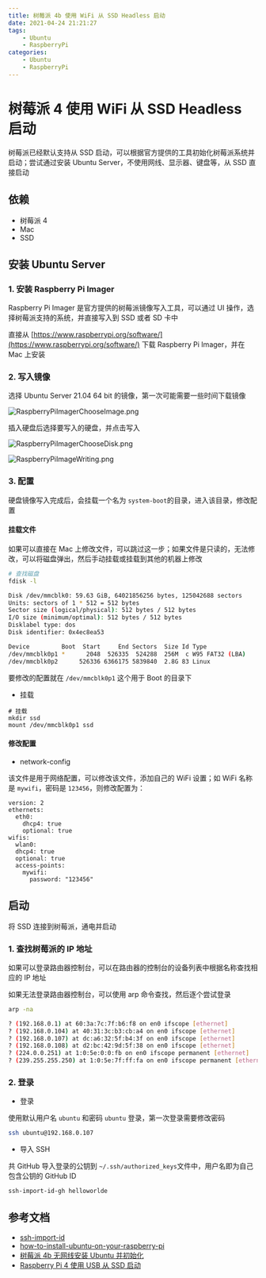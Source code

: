 ```yaml
---
title: 树莓派 4b 使用 WiFi 从 SSD Headless 启动
date: 2021-04-24 21:21:27
tags:
    - Ubuntu
    - RaspberryPi
categories: 
    - Ubuntu
    - RaspberryPi
---
```


# 树莓派 4 使用 WiFi 从 SSD Headless 启动

树莓派已经默认支持从 SSD 启动，可以根据官方提供的工具初始化树莓派系统并启动；尝试通过安装 Ubuntu Server，不使用网线、显示器、键盘等，从 SSD 直接启动

## 依赖

- 树莓派 4 
- Mac
- SSD 

## 安装 Ubuntu Server

### 1. 安装 Raspberry Pi Imager

Raspberry Pi Imager 是官方提供的树莓派镜像写入工具，可以通过 UI 操作，选择树莓派支持的系统，并直接写入到 SSD 或者 SD 卡中

直接从 [https://www.raspberrypi.org/software/](https://www.raspberrypi.org/software/) 下载 Raspberry Pi Imager，并在 Mac 上安装

### 2. 写入镜像

选择 Ubuntu Server 21.04 64 bit 的镜像，第一次可能需要一些时间下载镜像

![RaspberryPiImagerChooseImage.png](https://hellowoodes.oss-cn-beijing.aliyuncs.com/picture/RaspberryPiImagerChooseImage.png)

插入硬盘后选择要写入的硬盘，并点击写入

![RaspberryPiImagerChooseDisk.png](https://hellowoodes.oss-cn-beijing.aliyuncs.com/picture/RaspberryPiImagerChooseDisk.png)

![RaspberryPiImageWriting.png](https://hellowoodes.oss-cn-beijing.aliyuncs.com/picture/RaspberryPiImageWriting.png)

### 3. 配置

硬盘镜像写入完成后，会挂载一个名为 `system-boot`的目录，进入该目录，修改配置

#### 挂载文件

如果可以直接在 Mac 上修改文件，可以跳过这一步；如果文件是只读的，无法修改，可以将磁盘弹出，然后手动挂载或挂载到其他的机器上修改

```bash
# 查找磁盘
fdisk -l

Disk /dev/mmcblk0: 59.63 GiB, 64021856256 bytes, 125042688 sectors
Units: sectors of 1 * 512 = 512 bytes
Sector size (logical/physical): 512 bytes / 512 bytes
I/O size (minimum/optimal): 512 bytes / 512 bytes
Disklabel type: dos
Disk identifier: 0x4ec8ea53

Device         Boot  Start     End Sectors  Size Id Type
/dev/mmcblk0p1 *      2048  526335  524288  256M  c W95 FAT32 (LBA)
/dev/mmcblk0p2      526336 6366175 5839840  2.8G 83 Linux
```
要修改的配置就在 `/dev/mmcblk0p1` 这个用于 Boot 的目录下

- 挂载

```
# 挂载
mkdir ssd
mount /dev/mmcblk0p1 ssd 
```

#### 修改配置

- network-config 

该文件是用于网络配置，可以修改该文件，添加自己的 WiFi 设置；如 WiFi 名称是 `mywifi`，密码是 `123456`，则修改配置为：

```
version: 2
ethernets:
  eth0:
    dhcp4: true
    optional: true
wifis:
  wlan0:
  dhcp4: true
  optional: true
  access-points:
    mywifi:
      password: "123456"
```

## 启动

将 SSD 连接到树莓派，通电并启动

### 1. 查找树莓派的 IP 地址

如果可以登录路由器控制台，可以在路由器的控制台的设备列表中根据名称查找相应的 IP 地址

如果无法登录路由器控制台，可以使用 arp 命令查找，然后逐个尝试登录

```bash
arp -na

? (192.168.0.1) at 60:3a:7c:7f:b6:f8 on en0 ifscope [ethernet]
? (192.168.0.104) at 40:31:3c:b3:cb:a4 on en0 ifscope [ethernet]
? (192.168.0.107) at dc:a6:32:5f:b4:3f on en0 ifscope [ethernet]
? (192.168.0.108) at d2:bc:42:9d:5f:38 on en0 ifscope [ethernet]
? (224.0.0.251) at 1:0:5e:0:0:fb on en0 ifscope permanent [ethernet]
? (239.255.255.250) at 1:0:5e:7f:ff:fa on en0 ifscope permanent [ethernet]
```


### 2. 登录

- 登录

使用默认用户名 `ubuntu`  和密码  `ubuntu`  登录，第一次登录需要修改密码

```bash
ssh ubuntu@192.168.0.107
```

- 导入 SSH

共 GitHub 导入登录的公钥到 `~/.ssh/authorized_keys`文件中，用户名即为自己包含公钥的 GitHub ID

```bash
ssh-import-id-gh helloworlde
```


## 参考文档

- [ssh-import-id](http://manpages.ubuntu.com/manpages/bionic/man1/ssh-import-id.1.html)
- [how-to-install-ubuntu-on-your-raspberry-pi](https://ubuntu.com/tutorials/how-to-install-ubuntu-on-your-raspberry-pi#1-overview)
- [树莓派 4b 无网线安装 Ubuntu 并初始化](https://helloworlde.github.io/2019/12/15/%E6%A0%91%E8%8E%93%E6%B4%BE-4b-%E6%97%A0%E7%BD%91%E7%BA%BF%E5%AE%89%E8%A3%85-Ubuntu-%E5%B9%B6%E5%88%9D%E5%A7%8B%E5%8C%96/)
- [Raspberry Pi 4 使用 USB 从 SSD 启动](https://helloworlde.github.io/2020/09/20/Raspberry-Pi-4-%E4%BD%BF%E7%94%A8-USB-%E4%BB%8E-SSD-%E5%90%AF%E5%8A%A8/)